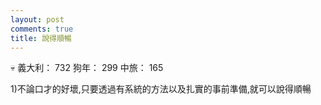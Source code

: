 ```yaml
---
layout: post
comments: true
title: 說得順暢
---
```


:skull: 義大利： 732 狗年： 299 中旅： 165


1)不論口才的好壞,只要透過有系統的方法以及扎實的事前準備,就可以說得順暢
